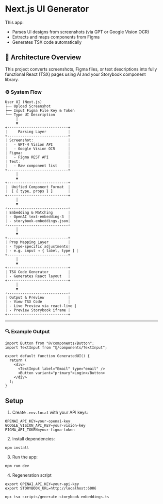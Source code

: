 # Next.js UI Generator

This app:
- Parses UI designs from screenshots (via GPT or Google Vision OCR)
- Extracts and maps components from Figma
- Generates TSX code automatically

## 🧠 Architecture Overview

This project converts screenshots, Figma files, or text descriptions into fully functional React (TSX) pages using AI and your Storybook component library.

### ⚙️ System Flow

```
User UI (Next.js)
├── Upload Screenshot
├── Input Figma File Key & Token
└── Type UI Description
     │
     ▼
+----------------------------+
|     Parsing Layer          |
+----------------------------+
| Screenshot:                |
|   - GPT-4 Vision API       |
|   - Google Vision OCR      |
| Figma:                     |
|   - Figma REST API         |
| Text:                      |
|   - Raw component list     |
+----------------------------+
     │
     ▼
+----------------------------+
|  Unified Component Format  |
|  [ { type, props } ]       |
+----------------------------+
     │
     ▼
+----------------------------+
| Embedding & Matching       |
| - OpenAI text-embedding-3  |
| - storybook-embeddings.json|
+----------------------------+
     │
     ▼
+----------------------------+
| Prop Mapping Layer         |
| - Type-specific adjustments|
| - e.g. input → { label, type } |
+----------------------------+
     │
     ▼
+----------------------------+
| TSX Code Generator         |
| - Generates React layout   |
+----------------------------+
     │
     ▼
+----------------------------+
| Output & Preview           |
| - View TSX Code            |
| - Live Preview via react-live |
| - Preview Storybook iframe |
+----------------------------+
```

---

### 🔍 Example Output

```tsx
import Button from "@/components/Button";
import TextInput from "@/components/TextInput";

export default function GeneratedUI() {
  return (
    <div>
      <TextInput label="Email" type="email" />
      <Button variant="primary">Login</Button>
    </div>
  );
}
```



## Setup

1. Create `.env.local` with your API keys:

```
OPENAI_API_KEY=your-openai-key
GOOGLE_VISION_API_KEY=your-vision-key
FIGMA_API_TOKEN=your-figma-token
```

2. Install dependencies:

```bash
npm install
```

3. Run the app:

```bash
npm run dev
```

4. Regeneration script 
```
export OPENAI_API_KEY=your-api-key
export STORYBOOK_URL=http://localhost:6006

npx tsx scripts/generate-storybook-embeddings.ts
```

